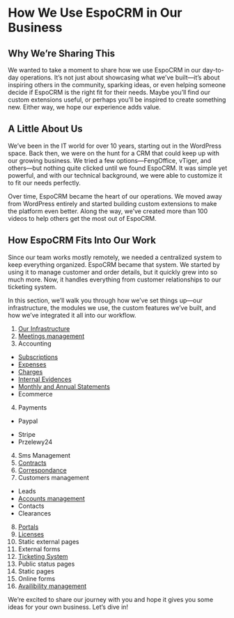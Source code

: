 # How We Use EspoCRM in Our Business

## Why We’re Sharing This
We wanted to take a moment to share how we use EspoCRM in our day-to-day operations. It’s not just about showcasing what we’ve built—it’s about inspiring others in the community, sparking ideas, or even helping someone decide if EspoCRM is the right fit for their needs. Maybe you’ll find our custom extensions useful, or perhaps you’ll be inspired to create something new. Either way, we hope our experience adds value.

## A Little About Us
We’ve been in the IT world for over 10 years, starting out in the WordPress space. Back then, we were on the hunt for a CRM that could keep up with our growing business. We tried a few options—FengOffice, vTiger, and others—but nothing quite clicked until we found EspoCRM. It was simple yet powerful, and with our technical background, we were able to customize it to fit our needs perfectly.

Over time, EspoCRM became the heart of our operations. We moved away from WordPress entirely and started building custom extensions to make the platform even better. Along the way, we’ve created more than 100 videos to help others get the most out of EspoCRM.

## How EspoCRM Fits Into Our Work
Since our team works mostly remotely, we needed a centralized system to keep everything organized. EspoCRM became that system. We started by using it to manage customer and order details, but it quickly grew into so much more. Now, it handles everything from customer relationships to our ticketing system.

In this section, we’ll walk you through how we’ve set things up—our infrastructure, the modules we use, the custom features we’ve built, and how we’ve integrated it all into our workflow.

1. [Our Infrastructure](./infrastructure.md)
2. [Meetings management](./meetings.md)
3. Accounting

- [Subscriptions](./subscriptions.md)
- [Expenses](./expenses.md)
- [Charges](./charges.md)
- [Internal Evidences](./internal-evidences.md)
- [Monthly and Annual Statements](./financial-statements.md)
- Ecommerce

4. Payments

- Paypal
* Stripe
* Przelewy24

4. Sms Management
5. [Contracts](./contracts.md)
6. [Correspondance](./correspondence.md)
7. Customers management

- Leads
- [Accounts management](./accounts-maganement.md)
- Contacts
- Clearances

8. [Portals](./portal.md)
9. [Licenses](./licenses.md)
10. Static external pages
11. External forms
12. [Ticketing System](./tickets.md)
13. Public status pages
14. Static pages
15. Online forms
16. [Availibility management](./availibility-management.md)

We’re excited to share our journey with you and hope it gives you some ideas for your own business. Let’s dive in!
